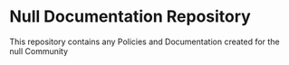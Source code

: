 # Null Documentation Repository

This repository contains any Policies and Documentation created for the null Community


